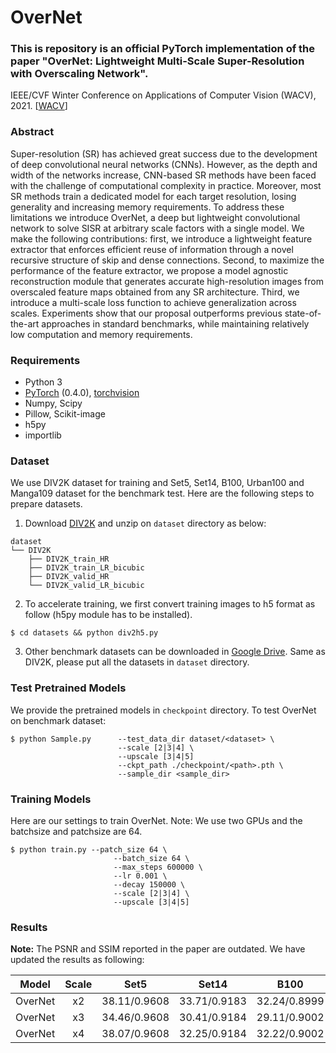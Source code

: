 # OverNet
### **This is repository is an official PyTorch implementation of the paper "OverNet: Lightweight Multi-Scale Super-Resolution with Overscaling Network".**
IEEE/CVF Winter Conference on Applications of Computer Vision (WACV), 2021. [[WACV](https://openaccess.thecvf.com/content/WACV2021/papers/Behjati_OverNet_Lightweight_Multi-Scale_Super-Resolution_With_Overscaling_Network_WACV_2021_paper.pdf)]

### Abstract 
Super-resolution (SR) has achieved great success due to the development of deep convolutional neural networks (CNNs). However, as the depth and width of the networks increase, CNN-based SR methods have been faced with the challenge of computational complexity in practice. Moreover, most SR methods train a dedicated model for each target resolution, losing generality and increasing memory requirements. To address these limitations we introduce OverNet, a deep but lightweight convolutional network to solve SISR at arbitrary scale factors with a single model. We make the following contributions: first, we introduce a lightweight feature extractor that enforces efficient reuse of information through a novel recursive structure of skip and dense connections. Second, to maximize the performance of the feature extractor, we propose a model agnostic reconstruction module that generates accurate high-resolution images from overscaled feature maps obtained from any SR architecture. Third, we introduce a multi-scale loss function to achieve generalization across scales. Experiments show that our proposal outperforms previous state-of-the-art approaches in standard benchmarks, while maintaining relatively low computation and memory requirements.

### Requirements
- Python 3
- [PyTorch](https://github.com/pytorch/pytorch) (0.4.0), [torchvision](https://github.com/pytorch/vision)
- Numpy, Scipy
- Pillow, Scikit-image
- h5py
- importlib

### Dataset
We use DIV2K dataset for training and Set5, Set14, B100, Urban100 and Manga109 dataset for the benchmark test. Here are the following steps to prepare datasets.

1. Download [DIV2K](https://data.vision.ee.ethz.ch/cvl/DIV2K) and unzip on `dataset` directory as below:
  ```
  dataset
  └── DIV2K
      ├── DIV2K_train_HR
      ├── DIV2K_train_LR_bicubic
      ├── DIV2K_valid_HR
      └── DIV2K_valid_LR_bicubic
  ```
2. To accelerate training, we first convert training images to h5 format as follow (h5py module has to be installed).
```shell
$ cd datasets && python div2h5.py
```
3. Other benchmark datasets can be downloaded in [Google Drive](https://drive.google.com/drive/folders/1t2le0-Wz7GZQ4M2mJqmRamw5o4ce2AVw?usp=sharing). Same as DIV2K, please put all the datasets in `dataset` directory.

### Test Pretrained Models
We provide the pretrained models in `checkpoint` directory. To test OverNet on benchmark dataset:
```shell
$ python Sample.py      --test_data_dir dataset/<dataset> \
                        --scale [2|3|4] \
                        --upscale [3|4|5]
                        --ckpt_path ./checkpoint/<path>.pth \
                        --sample_dir <sample_dir>
```

### Training Models
Here are our settings to train OverNet. Note: We use two GPUs and the batchsize and patchsize are 64. 
```shell
$ python train.py --patch_size 64 \
                       --batch_size 64 \
                       --max_steps 600000 \
                       --lr 0.001 \
                       --decay 150000 \
                       --scale [2|3|4] \
                       --upscale [3|4|5]
 ```

### Results
**Note:** The PSNR and SSIM reported in the paper are outdated. We have updated the results as following:


Model|Scale|Set5|Set14|B100|Urban100|Manga109
--|:--:|:--:|:--:|:--:|:--:|:--:
OverNet              |x2|38.11/0.9608|33.71/0.9183|32.24/0.8999|32.44/0.9304|38.95/0.9773
OverNet              |x3|34.46/0.9608|30.41/0.9184|29.11/0.9002|28.29/0.9304|33.76/0.9771
OverNet              |x4|38.07/0.9608|32.25/0.9184|32.22/0.9002|32.32/0.9304|38.64/0.9771



